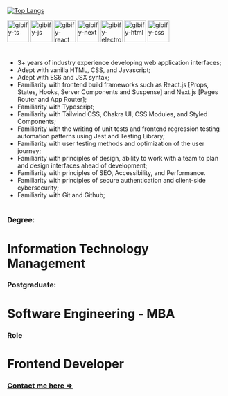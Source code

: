 [![Top Langs](https://github-readme-stats.vercel.app/api/top-langs/?username=gibify&layout=compact&how_icons=true&theme=dark)](https://github.com/anuraghazra/github-readme-stats)

<div>
<img align="center" alt="gibify-ts" height="50" width="50" src="https://cdn.jsdelivr.net/gh/devicons/devicon/icons/typescript/typescript-original.svg"> 
<img align="center" alt="gibify-js" height="50" width="50" src="https://cdn.jsdelivr.net/gh/devicons/devicon/icons/javascript/javascript-original.svg">
<img align="center" alt="gibify-react" height="50" width="50" src="https://cdn.jsdelivr.net/gh/devicons/devicon/icons/react/react-original.svg">
<img align="center" alt="gibify-next" height="50" width="50" src="https://cdn.jsdelivr.net/gh/devicons/devicon/icons/nextjs/nextjs-original-wordmark.svg" />
<img align="center" alt="gibify-electron" height="50" width="50" src="https://cdn.jsdelivr.net/gh/devicons/devicon/icons/electron/electron-original.svg">
<img align="center" alt="gibify-html" height="50" width="50" src="https://cdn.jsdelivr.net/gh/devicons/devicon/icons/html5/html5-original.svg">
<img align="center" alt="gibify-css" height="50" width="50" src="https://cdn.jsdelivr.net/gh/devicons/devicon/icons/css3/css3-original.svg">
</div>  

#
- 3+ years of industry experience developing web application interfaces;
- Adept with vanilla HTML, CSS, and Javascript;
- Adept with ES6 and JSX syntax;
- Familiarity with frontend build frameworks such as React.js [Props, States, Hooks, Server Components and Suspense] and Next.js [Pages Router and App Router];
- Familiarity with Typescript;
- Familiarity with Tailwind CSS, Chakra UI, CSS Modules, and Styled Components;
- Familiarity with the writing of unit tests and frontend regression testing automation patterns using Jest and Testing Library;
- Familiarity with user testing methods and optimization of the user journey;
- Familiarity with principles of design, ability to work with a team to plan and design interfaces ahead of development;
- Familiarity with principles of SEO, Accessibility, and Performance.
- Familiarity with principles of secure authentication and client-side cybersecurity;
- Familiarity with Git and Github;
#

### Degree:

# Information Technology Management

### Postgraduate:

# Software Engineering - MBA

### Role

# Frontend Developer

### [Contact me here =>](https://www.gibify.link/me)


